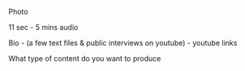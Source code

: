 Photo

11 sec - 5 mins audio

Bio - (a few text files & public interviews on youtube) - youtube links

What type of content do you want to produce
